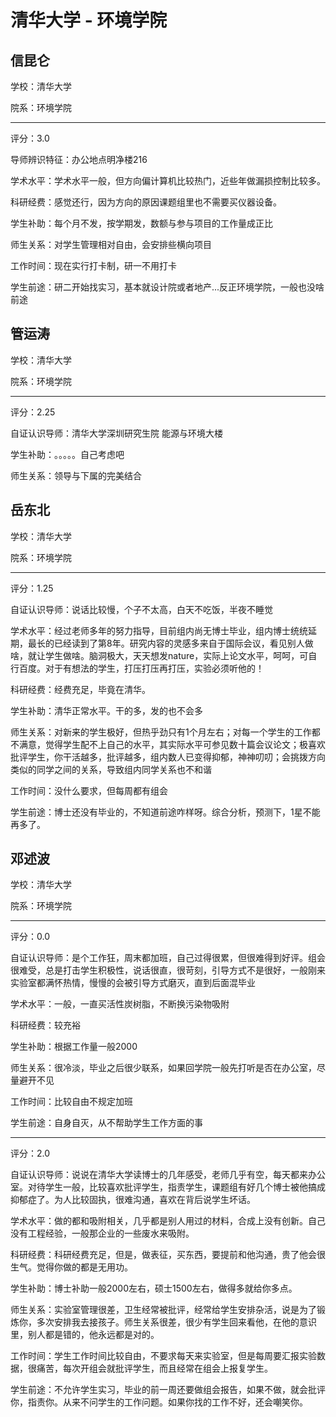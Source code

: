 # 清华大学 - 环境学院

## 信昆仑

学校：清华大学

院系：环境学院

* * *

评分：3.0

导师辨识特征：办公地点明净楼216

学术水平：学术水平一般，但方向偏计算机比较热门，近些年做漏损控制比较多。

科研经费：感觉还行，因为方向的原因课题组里也不需要买仪器设备。

学生补助：每个月不发，按学期发，数额与参与项目的工作量成正比

师生关系：对学生管理相对自由，会安排些横向项目

工作时间：现在实行打卡制，研一不用打卡

学生前途：研二开始找实习，基本就设计院或者地产...反正环境学院，一般也没啥前途

## 管运涛

学校：清华大学

院系：环境学院

* * *

评分：2.25

自证认识导师：清华大学深圳研究生院 能源与环境大楼

学生补助：。。。。。自己考虑吧

师生关系：领导与下属的完美结合

## 岳东北

学校：清华大学

院系：环境学院

* * *

评分：1.25

自证认识导师：说话比较慢，个子不太高，白天不吃饭，半夜不睡觉

学术水平：经过老师多年的努力指导，目前组内尚无博士毕业，组内博士统统延期，最长的已经读到了第8年。研究内容的灵感多来自于国际会议，看见别人做啥，就让学生做啥。脑洞极大，天天想发nature，实际上论文水平，呵呵，可自行百度。对于有想法的学生，打压打压再打压，实验必须听他的！

科研经费：经费充足，毕竟在清华。

学生补助：清华正常水平。干的多，发的也不会多

师生关系：对新来的学生极好，但热乎劲只有1个月左右；对每一个学生的工作都不满意，觉得学生配不上自己的水平，其实际水平可参见数十篇会议论文；极喜欢批评学生，你干活越多，批评越多，组内数人已变得抑郁，神神叨叨；会挑拨方向类似的同学之间的关系，导致组内同学关系也不和谐

工作时间：没什么要求，但每周都有组会

学生前途：博士还没有毕业的，不知道前途咋样呀。综合分析，预测下，1星不能再多了。

## 邓述波

学校：清华大学

院系：环境学院

* * *

评分：0.0

自证认识导师：是个工作狂，周末都加班，自己过得很累，但很难得到好评。组会很难受，总是打击学生积极性，说话很直，很苛刻，引导方式不是很好，一般刚来实验室都满怀热情，慢慢的会被引导方式磨灭，直到后面混毕业

学术水平：一般，一直买活性炭树脂，不断换污染物吸附

科研经费：较充裕

学生补助：根据工作量一般2000

师生关系：很冷淡，毕业之后很少联系，如果回学院一般先打听是否在办公室，尽量避开不见

工作时间：比较自由不规定加班

学生前途：自身自灭，从不帮助学生工作方面的事

* * *

评分：2.0

自证认识导师：说说在清华大学读博士的几年感受，老师几乎有空，每天都来办公室。对待学生一般，比较喜欢批评学生，指责学生，课题组有好几个博士被他搞成抑郁症了。为人比较固执，很难沟通，喜欢在背后说学生坏话。

学术水平：做的都和吸附相关，几乎都是别人用过的材料，合成上没有创新。自己没有工程经验，一般那企业的一些废水来吸附。

科研经费：科研经费充足，但是，做表征，买东西，要提前和他沟通，贵了他会很生气。觉得你做的都是无用功。

学生补助：博士补助一般2000左右，硕士1500左右，做得多就给你多点。

师生关系：实验室管理很差，卫生经常被批评，经常给学生安排杂活，说是为了锻炼你，多次安排我去接孩子。师生关系很差，很少有学生回来看他，在他的意识里，别人都是错的，他永远都是对的。

工作时间：学生工作时间比较自由，不要求每天来实验室，但是每周要汇报实验数据，很痛苦，每次开组会就批评学生，而且经常在组会上报复学生。

学生前途：不允许学生实习，毕业的前一周还要做组会报告，如果不做，就会批评你，指责你。从来不问学生的工作问题。如果你找的工作不好，还会嘲笑你。